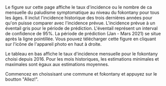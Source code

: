Le figure sur cette page affiche le taux d'incidence ou le nombre de ca mensuelle du paludisme symptomatique au niveau du fokontany pour tous les âges. Il inclut l'incidence historique des trois dernières années pour qu'on puisse comparer avec l'incidence prévue. L'incidence prévue à un éventail gris pour le période de prédiction. L'éventail représent un interval de confidence de 95%. La période de prédiction (Jan - Mars 2021) se situe après la ligne pointillée. Vous pouvez télécharger cette figure en cliquant sur l'icône de l'appareil photo en haut à droite.

Le tableau en bas affiche le taux d'incidence mensuelle pour le fokontany choisi depuis 2016. Pour les mois historiques, les estimations minimales et maximales sont ègaux aux estimations moyennes.

Commencez en choissisant une commune et fokontany et appuyez sur le boutton "Allez!".